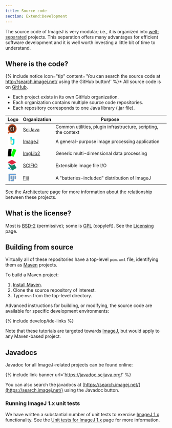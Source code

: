 ```yaml
---
title: Source code
section: Extend:Development
---
```



The source code of ImageJ is very modular; i.e., it is organized into [well-separated](/develop/architecture#modularity) projects. This separation offers many advantages for efficient software development and it is well worth investing a little bit of time to understand.

## Where is the code?

{% include notice icon="tip" content='You can search the source code at http://search.imagej.net/ using the GitHub button!' %}\* All source code is on [GitHub](/develop/github).

-   Each project exists in its own GitHub organization.
-   Each organization contains multiple source code repositories.
-   Each repository corresponds to one Java library (.jar file).

| **Logo**                                         | **Organization**                      | **Purpose**                                                     |
|--------------------------------------------------|---------------------------------------|-----------------------------------------------------------------|
| <img src="/media/icons/scijava.png" width="28"/> | [SciJava](https://github.com/scijava) | Common utilities, plugin infrastructure, scripting, the context |
| <img src="/media/icons/imagej.png" width="28"/>  | [ImageJ](https://github.com/imagej)   | A general-purpose image processing application                  |
| <img src="/media/icons/imglib2.png" width="28"/> | [ImgLib2](https://github.com/imglib)  | Generic multi-dimensional data processing                       |
| <img src="/media/icons/scifio.png" width="28"/>  | [SCIFIO](https://github.com/scifio)   | Extensible image file I/O                                       |
| <img src="/media/icons/fiji.png" width="28"/>    | [Fiji](https://github.com/fiji)       | A "batteries-included" distribution of ImageJ                   |

See the [Architecture](/develop/architecture) page for more information about the relationship between these projects.

## What is the license?

Most is [BSD-2](/licensing/bsd) (permissive); some is [GPL](/licensing/gpl) (copyleft). See the [Licensing](/licensing) page.

## Building from source

Virtually all of these repositories have a top-level `pom.xml` file, identifying them as [Maven](/develop/maven) projects.

To build a Maven project:

1.  [Install Maven](http://maven.apache.org/guides/getting-started/maven-in-five-minutes.html).
2.  Clone the source repository of interest.
3.  Type `mvn` from the top-level directory.

Advanced instructions for building, or modifying, the source code are available for specific development environments:

{% include develop/ide-links %}

 Note that these tutorials are targeted towards [ImageJ](/software/imagej), but would apply to any Maven-based project.

## Javadocs

Javadoc for all ImageJ-related projects can be found online:

{% include link-banner url='https://javadoc.scijava.org/' %}

You can also search the javadocs at
[https://search.imagej.net/](https://search.imagej.net/)
using the Javadoc button.

### Running ImageJ 1.x unit tests

We have written a substantial number of unit tests to exercise [ImageJ 1.x](/software/imagej-1.x) functionality. See the [Unit tests for ImageJ 1.x](/develop/ij1-unit-tests) page for more information.
